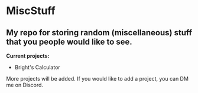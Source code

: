 # MiscStuff
## My repo for storing random (miscellaneous) stuff that you people would like to see.

**Current projects:**

- Bright's Calculator

More projects will be added. If you would like to add a project, you can DM me on Discord.
